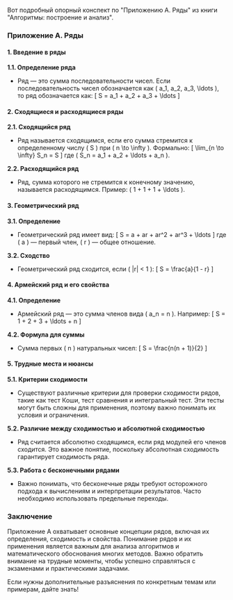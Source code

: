 Вот подробный опорный конспект по "Приложению А. Ряды" из книги "Алгоритмы: построение и анализ".

### Приложение А. Ряды

#### 1. Введение в ряды

**1.1. Определение ряда**
- Ряд — это сумма последовательности чисел. Если последовательность чисел обозначается как \( a_1, a_2, a_3, \ldots \), то ряд обозначается как:
  \[
  S = a_1 + a_2 + a_3 + \ldots
  \]

#### 2. Сходящиеся и расходящиеся ряды

**2.1. Сходящийся ряд**
- Ряд называется сходящимся, если его сумма стремится к определенному числу \( S \) при \( n \to \infty \). Формально:
  \[
  \lim_{n \to \infty} S_n = S
  \]
  где \( S_n = a_1 + a_2 + \ldots + a_n \).

**2.2. Расходящийся ряд**
- Ряд, сумма которого не стремится к конечному значению, называется расходящимся. Пример: \( 1 + 1 + 1 + \ldots \).

#### 3. Геометрический ряд

**3.1. Определение**
- Геометрический ряд имеет вид:
  \[
  S = a + ar + ar^2 + ar^3 + \ldots
  \]
  где \( a \) — первый член, \( r \) — общее отношение.

**3.2. Сходство**
- Геометрический ряд сходится, если \( |r| < 1 \):
  \[
  S = \frac{a}{1 - r}
  \]

#### 4. Армейский ряд и его свойства

**4.1. Определение**
- Армейский ряд — это сумма членов вида \( a_n = n \). Например:
  \[
  S = 1 + 2 + 3 + \ldots + n
  \]

**4.2. Формула для суммы**
- Сумма первых \( n \) натуральных чисел:
  \[
  S = \frac{n(n + 1)}{2}
  \]

#### 5. Трудные места и нюансы

**5.1. Критерии сходимости**
- Существуют различные критерии для проверки сходимости рядов, такие как тест Коши, тест сравнения и интегральный тест. Эти тесты могут быть сложны для применения, поэтому важно понимать их условия и ограничения.

**5.2. Различие между сходимостью и абсолютной сходимостью**
- Ряд считается абсолютно сходящимся, если ряд модулей его членов сходится. Это важное понятие, поскольку абсолютная сходимость гарантирует сходимость ряда.

**5.3. Работа с бесконечными рядами**
- Важно понимать, что бесконечные ряды требуют осторожного подхода к вычислениям и интерпретации результатов. Часто необходимо использовать предельные переходы.

### Заключение
Приложение А охватывает основные концепции рядов, включая их определения, сходимость и свойства. Понимание рядов и их применения является важным для анализа алгоритмов и математического обоснования многих методов. Важно обратить внимание на трудные моменты, чтобы успешно справляться с экзаменами и практическими задачами.

Если нужны дополнительные разъяснения по конкретным темам или примерам, дайте знать!